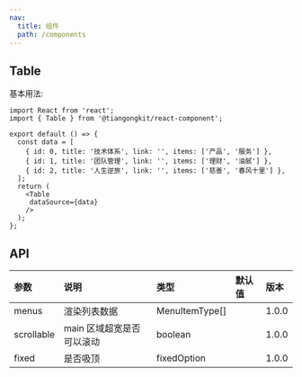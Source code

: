 ```yaml
---
nav:
  title: 组件
  path: /components
---
```


## Table

基本用法:

```tsx
import React from 'react';
import { Table } from '@tiangongkit/react-component';

export default () => {
  const data = [
    { id: 0, title: '技术体系', link: '', items: ['产品', '服务'] },
    { id: 1, title: '团队管理', link: '', items: ['理财', '油腻'] },
    { id: 2, title: '人生逆旅', link: '', items: ['慈善', '春风十里'] },
  ];
  return (
    <Table
     dataSource={data}
    />
  );
};
```

## API

| 参数       | 说明                      | 类型           | 默认值 | 版本  |
| :--------- | :------------------------ | :------------- | :----- | :---- |
| menus      | 渲染列表数据              | MenuItemType[] |        | 1.0.0 |
| scrollable | main 区域超宽是否可以滚动 | boolean        |        | 1.0.0 |
| fixed      | 是否吸顶                  | fixedOption    |        | 1.0.0 |
